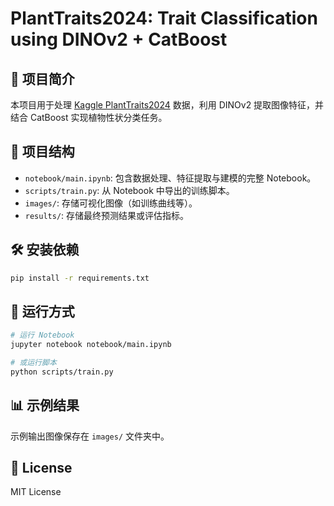 # PlantTraits2024: Trait Classification using DINOv2 + CatBoost

## 📘 项目简介
本项目用于处理 [Kaggle PlantTraits2024](https://www.kaggle.com/competitions/planttraits2024) 数据，利用 DINOv2 提取图像特征，并结合 CatBoost 实现植物性状分类任务。

## 🧩 项目结构
- `notebook/main.ipynb`: 包含数据处理、特征提取与建模的完整 Notebook。
- `scripts/train.py`: 从 Notebook 中导出的训练脚本。
- `images/`: 存储可视化图像（如训练曲线等）。
- `results/`: 存储最终预测结果或评估指标。

## 🛠️ 安装依赖
```bash
pip install -r requirements.txt
```

## 🚀 运行方式
```bash
# 运行 Notebook
jupyter notebook notebook/main.ipynb

# 或运行脚本
python scripts/train.py
```

## 📊 示例结果
示例输出图像保存在 `images/` 文件夹中。

## 📄 License
MIT License
